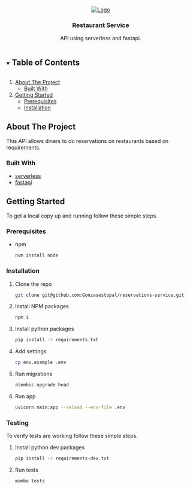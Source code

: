 <br />
<p align="center">
  <a href="https://github.com/gonzasestopal/lambda-integrations/serverless-fast">
    <img src="https://fastapi.tiangolo.com/img/logo-margin/logo-teal.png" alt="Logo">
  </a>

  <h3 align="center">Restaurant Service</h3>

  <p align="center">
    API using serverless and fastapi.
    <br />
  </p>
</p>



<!-- TABLE OF CONTENTS -->
<details open="open">
  <summary><h2 style="display: inline-block">Table of Contents</h2></summary>
  <ol>
    <li>
      <a href="#about-the-project">About The Project</a>
      <ul>
        <li><a href="#built-with">Built With</a></li>
      </ul>
    </li>
    <li>
      <a href="#getting-started">Getting Started</a>
      <ul>
        <li><a href="#prerequisites">Prerequisites</a></li>
        <li><a href="#installation">Installation</a></li>
      </ul>
    </li>
  </ol>
</details>



<!-- ABOUT THE PROJECT -->
## About The Project

This API allows diners to do reservations on restaurants based on requirements.


### Built With

* [serverless](https://www.serverless.com/)
* [fastapi](https://fastapi.tiangolo.com/)



<!-- GETTING STARTED -->
## Getting Started

To get a local copy up and running follow these simple steps.

### Prerequisites

* npm
  ```sh
  nvm install node
  ```

### Installation

1. Clone the repo
   ```sh
   git clone git@github.com:Gonzasestopal/reservations-service.git
   ```
2. Install NPM packages
   ```sh
   npm i
   ```

3. Install python packages
   ```sh
   pip install -r requirements.txt
   ```

4. Add settings
   ```sh
   cp env.example .env
   ```

5. Run migrations
   ```sh
   alembic upgrade head 
   ```

6. Run app
    ```sh
    uvicorn main:app --reload --env-file .env
    ```


### Testing

To verify tests are working follow these simple steps.

1. Install python dev packages
   ```sh
   pip install -r requirements-dev.txt
   ```

2. Run tests
    ```sh
    mamba tests
    ```